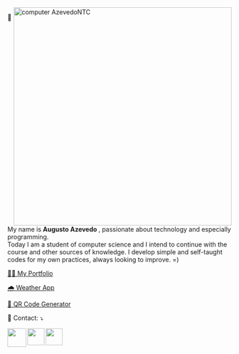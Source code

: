 <img src="https://raw.githubusercontent.com/MicaelliMedeiros/micaellimedeiros/master/image/computer-illustration.png" min-width="490px" max-width="490px" width="490px" align="right" alt="computer AzevedoNTC">

<p align="left"> 
  📌 My name is <strong> Augusto Azevedo </strong>, passionate about technology and especially programming.<br>
  Today I am a student of computer science and I intend to continue with the course and other sources of knowledge.
  I develop simple and self-taught codes for my own practices, always looking to improve. =)
</p>

<a href="https://main.d3dm5m8griv6zb.amplifyapp.com/">👨‍🎓 My Portfolio</a>

<a href="https://main.d3g0ywnyzouoql.amplifyapp.com/">🌧️ Weather App</a>

<a href="https://main.d2n3362xet2yxj.amplifyapp.com/">🔲 QR Code Generator</a>

<p align="left">
  💌 Contact: ⤵️
</p>

<p align="left">  
  <a href="https://www.linkedin.com/in/augustoazevedontc/" alt="Linkedin">
  <img align="left" width="42px" height="42px" src="https://img.icons8.com/fluency/48/null/linkedin.png"/></a>

  <a href="https://twitter.com/azevedontc" alt="Twitter">
  <img align="left" width="38px" height="38px" src="https://img.icons8.com/ios-filled/50/FFFFFF/twitterx--v1.png"/></a>
  
  <a href="https://www.figma.com/@azevedontc" alt="Figma">
  <img align="left" width="38px" height="38px" src="https://img.icons8.com/fluency/48/null/figma.png"/></a>
</p>

</br>

